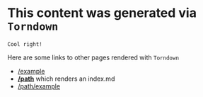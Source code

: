 # This content was generated via `Torndown`

```
Cool right!
```

Here are some links to other pages rendered with `Torndown`

- [/example](./example)
- **[/path](./path)** which renders an index.md
- [/path/example](./path/example)
